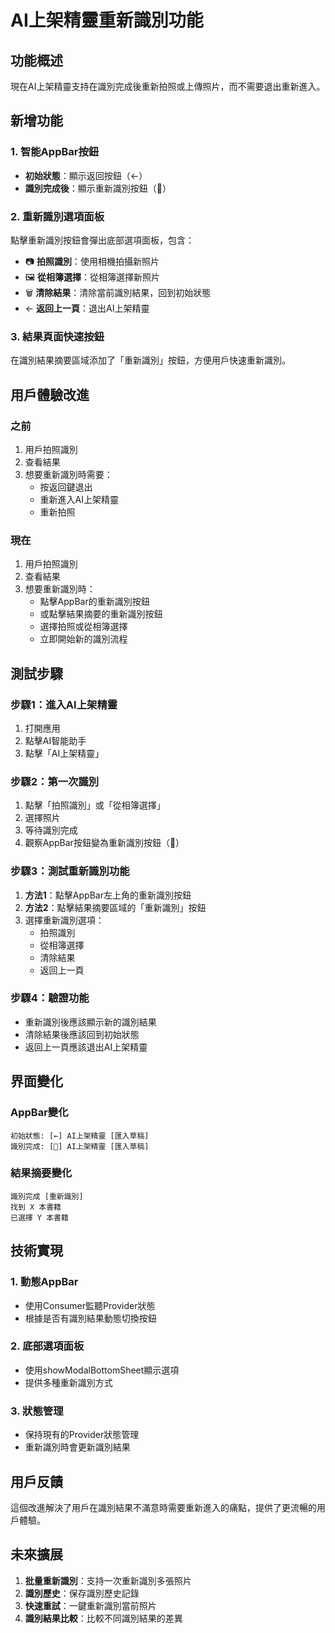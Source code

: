 # AI上架精靈重新識別功能

## 功能概述

現在AI上架精靈支持在識別完成後重新拍照或上傳照片，而不需要退出重新進入。

## 新增功能

### 1. 智能AppBar按鈕
- **初始狀態**：顯示返回按鈕（←）
- **識別完成後**：顯示重新識別按鈕（🔄）

### 2. 重新識別選項面板
點擊重新識別按鈕會彈出底部選項面板，包含：
- 📷 **拍照識別**：使用相機拍攝新照片
- 🖼️ **從相簿選擇**：從相簿選擇新照片
- 🗑️ **清除結果**：清除當前識別結果，回到初始狀態
- ← **返回上一頁**：退出AI上架精靈

### 3. 結果頁面快速按鈕
在識別結果摘要區域添加了「重新識別」按鈕，方便用戶快速重新識別。

## 用戶體驗改進

### 之前
1. 用戶拍照識別
2. 查看結果
3. 想要重新識別時需要：
   - 按返回鍵退出
   - 重新進入AI上架精靈
   - 重新拍照

### 現在
1. 用戶拍照識別
2. 查看結果
3. 想要重新識別時：
   - 點擊AppBar的重新識別按鈕
   - 或點擊結果摘要的重新識別按鈕
   - 選擇拍照或從相簿選擇
   - 立即開始新的識別流程

## 測試步驟

### 步驟1：進入AI上架精靈
1. 打開應用
2. 點擊AI智能助手
3. 點擊「AI上架精靈」

### 步驟2：第一次識別
1. 點擊「拍照識別」或「從相簿選擇」
2. 選擇照片
3. 等待識別完成
4. 觀察AppBar按鈕變為重新識別按鈕（🔄）

### 步驟3：測試重新識別功能
1. **方法1**：點擊AppBar左上角的重新識別按鈕
2. **方法2**：點擊結果摘要區域的「重新識別」按鈕
3. 選擇重新識別選項：
   - 拍照識別
   - 從相簿選擇
   - 清除結果
   - 返回上一頁

### 步驟4：驗證功能
- 重新識別後應該顯示新的識別結果
- 清除結果後應該回到初始狀態
- 返回上一頁應該退出AI上架精靈

## 界面變化

### AppBar變化
```
初始狀態: [←] AI上架精靈 [匯入草稿]
識別完成: [🔄] AI上架精靈 [匯入草稿]
```

### 結果摘要變化
```
識別完成 [重新識別]
找到 X 本書籍
已選擇 Y 本書籍
```

## 技術實現

### 1. 動態AppBar
- 使用Consumer監聽Provider狀態
- 根據是否有識別結果動態切換按鈕

### 2. 底部選項面板
- 使用showModalBottomSheet顯示選項
- 提供多種重新識別方式

### 3. 狀態管理
- 保持現有的Provider狀態管理
- 重新識別時會更新識別結果

## 用戶反饋

這個改進解決了用戶在識別結果不滿意時需要重新進入的痛點，提供了更流暢的用戶體驗。

## 未來擴展

1. **批量重新識別**：支持一次重新識別多張照片
2. **識別歷史**：保存識別歷史記錄
3. **快速重試**：一鍵重新識別當前照片
4. **識別結果比較**：比較不同識別結果的差異
